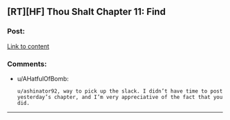 ## [RT][HF] Thou Shalt Chapter 11: Find

### Post:

[Link to content](https://thoushaltserial.wordpress.com/2019/05/07/chapter-11-find/)

### Comments:

- u/AHatfulOfBomb:
  ```
  u/ashinator92, way to pick up the slack. I didn’t have time to post yesterday’s chapter, and I’m very appreciative of the fact that you did.
  ```

---

